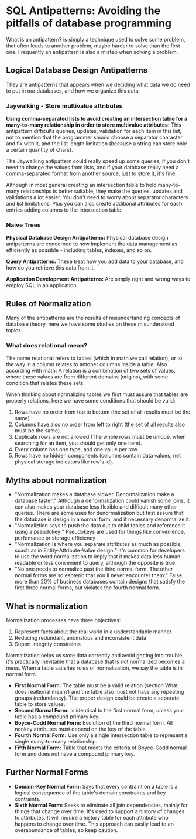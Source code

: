 # SQL Antipatterns: Avoiding the pitfalls of database programming

What is an antipattern? is simply a technique used to solve some problem, that often leads to another problem, maybe harder to solve than the first one. Frequently an antipattern is also a mistep when solving a problem.

## Logical Database Design Antipatterns
They are antipatterns that appears when we deciding what data we do need to put in our databases, and how we organize this data.

### Jaywalking - Store multivalue attributes
**Using comma-separated lists to avoid creating an intersection table for a many-to-many relationship in order to store multivalue attributes:** This antipattern difficults queries, updates, validation for each item in this list, not to mention that the programmer should choose a separator character and fix with it, and the list length limitation (because a string can store only a certain quantity of chars).

The Jaywalking antipattern could really speed up some queries, if you don't need to change the values from lists, and if your database really need a comma-separated format from another source, just to store it, it's fine.

Although in most general creating an intersection table to hold many-to-many relationships is better suitable, they make the queries, updates and validations a lot easier. You don't need to worry about separator characters and list limitations. Plus you can also create additional attributes for each entries adding columns to the intersection table.

### Naive Trees

**Physical Database Design Antipatterns:** Physical database design antipatterns are concerned to how implement the data management as efficiently as possible - including tables, indexes, and so on.

**Query Antipatterns:** These treat how you add data to your database, and how do you retrieve this data from it.

**Application Development Antipatterns:** Are simply right and wrong ways to employ SQL in an application.

## Rules of Normalization

Many of the antipatterns are the results of misundertanding concepts of database theory, here we have some studies on these misunderstood topics.

### What does relational mean?

The name relational refers to tables (which in math we call relation), or to the way in a column relates to antoher columns inside a table. Also according with math: A relation is a combination of two sets of values, where these values are from different domains (origins), with some condition that relates these sets. 

When thinking about normalizing tables we first must assure that tables are properly relations, here we have some conditions that should be valid:

1. Rows have no order from top to bottom (the set of all results must be the same).
2. Columns have also no order from left to right (the set of all results also must be the same).
3. Duplicate rows are not allowed (The whole rows must be unique, when searching for an item, you should get only one item).
4. Every column has one type, and one value per row.
5. Rows have no hidden components (columns contain data values, not physical storage indicators like row's id). 

## Myths about normalization

- "Normalization makes a database slower. Denormalization make a database faster:" Although a denormalization could vanish some joins, it can also makes your database less flexible and difficult many other queries. There are some uses for denormalization but first assure that the database is design in a normal form, and if necessary denormalize it.
- "Normaliztion says to push the data out to child tables and reference it using a pseudokey:" Pseudokeys are used for things like convenience, perfomance or storage efficiency
- "Normalization is where you separate attributes as much as possible, suach as in Entity-Attribute-Value design:" It's common for developers to use the word normalization to imply that it makes data less human-readable or less convenient to query, although the opposite is true.
- "No one needs to normalize past the third normal form. The other normal forms are so esoteric that you'll never encounter them:" False, more than 20% of business databases contain designs that satisfy the first three normal forms, but violates the fourth normal form.

## What is normalization 

Normalization processes have three objectives:
1. Represent facts about the real world in a understandable manner
2. Reducing redundant, anomalous and inconsistent data
3. Suport integrity constraints

Normalization helps us store data correctly and avoid getting into trouble, it's practically inevitable that a database that is not normalized becomes a mess. When a table satisfies rules of normalization, we say the table is in normal form.

- **First Normal Form:** The table must be a valid relation (section What does realtional mean?) and the table also must not have any repeating groups (redundancy). The proper design could be create a separate table to store values.
- **Second Normal Form:** Is identical to the first normal form, unless your table has a compound primary key.
- **Boyce-Codd Normal Form:** Evolution of the third normal form. All nonkey attributes must depend on the key of the table.
- **Fourth Normal Form:** Use only a single intersection table to represent a single many-to-many relationship.
- **Fifth Normal Form:** Table that meets the criteria of Boyce-Codd normal form and does not have a compound primary key.

## Further Normal Forms

- **Domain-Key Normal Form:** Says that every contraint on a table is a logical consequence of the table's domain constraints and key contraints.
- **Sixth Normal Form:** Seeks to eliminate all join dependencies, mainly for things that change over time. It's used to support a history of changes to attributes. It will require a history table for each attribute who happens to change over time. This approach can easily lead to an overabundance of tables, so keep caution.
